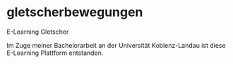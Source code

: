 # gletscherbewegungen
E-Learning Gletscher

Im Zuge meiner Bachelorarbeit an der Universität Koblenz-Landau ist diese E-Learning Plattform entstanden.
